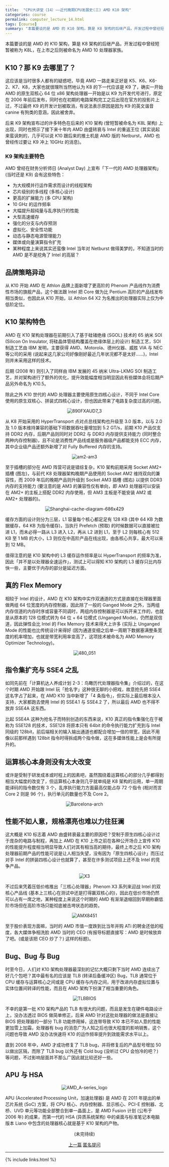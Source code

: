 ```yaml
---
title:  "CPU大讲堂（14）——近代晚期CPU发展史(三) AMD K10 架构"
categories: course
permalink: computer_lecture_14.html
tags: [course]
summary: "本篇要谈的是 AMD 的 K10 架构，算是 K8 架构的后继产品，开发过程中曾经短暂被称为 K8L，在上市之后则被命名为 AMD 10 处理器家族。"
---
```



本篇要谈的是 AMD 的 K10 架构，算是 K8 架构的后继产品，开发过程中曾经短暂被称为 K8L，在上市之后则被命名为 AMD 10 处理器家族。

## K10？那 K9 去哪里了？

这应该是当时很多人都有的疑惑吧，毕竟 AMD 一路走来正好是 K5、K6、K6-2、K7、K8，大家也就很理所当然地认为 K8 的下一代应该是 K9 了，确实一开始 AMD 的原生双核心 64 位 x86 架构处理器一开始是以 K9 为开发代号进行，原定在 2006 年前后发布，同时也在初期的电路架构完工之后出现在官方的投影片上过，不过最终 K9 的开发计划被取消，有说法表示原因是因为 K9 的英文谐音 canine 有狗类的意涵，因此被舍弃。

后来 K9 架构宣布过的许多特色在后来的 K10 架构 (曾短暂被命名为 K8L 架构) 上出现，同时也预示了接下来十年内 AMD 由盛转衰与 Intel 的重返王位 (其实说起来蛮讽刺的，几乎可以说 K10 跟后来的推土机是 AMD 版的 Netburst，AMD 也曾经传过要让 K9 冲上 10GHz 的消息)。

### K9 架构主要特色

AMD 曾经在财务分析师日 (Analyst Day) 上宣布「下一代的 AMD 处理器架构」(当时还是 K9) 会有这些特色：

 - 为大规模并行运作需求而设计的线程架构
 - 芯片级别的多线程 (多核心设计)
 - 更高的扩展能力 (多 CPU 架构)
 - 10 GHz 的运作频率
 - 大幅提升超纯量与乱序执行的性能
 - 大型高速缓存
 - 强化的分支与内存预测
 - 虚拟化、安全性功能
 - 动态与静态电源管理能力
 - 媒体或向量演算指令扩充
 - 某种程度上来说其实还蛮像 Intel 当年对 Netburst 做得美梦的，不知道当时的 AMD 是不是挖角了 Intel 的高层？

## 品牌策略异动

从 K10 开始 AMD 在 Athlon 品牌上面新增了更高阶的 Phenom 产品线作为消费性市场的旗舰产品，这个做法跟 Intel 把 Core 做为比 Pentium 高阶的产品线发布相当类似，也因此从 K10 开始，以 Athlon 64 X2 为名推出的处理器实际上仅为中低阶定位。

## K10 架构特色

AMD 在 K10 架构处理器在前期引入了基于硅锗绝缘 (SGOL) 技术的 65 纳米 SOI (Silicon On Insulator, 将硅晶体管结构覆盖在绝缘体层上的设计) 制造工艺，SOI 制造工艺由 IBM 发明，主要获得 AMD、Motorola、德州仪器、威胜 VIA 与 NEC 等公司的采用 (说起来这几家公司好像刚好最近几年状况都不是太好……)，Intel 则并未采用这样的技术。

后期 (2008 年) 则引入了同样由 IBM 发展的 45 纳米 Ultra-LKMG SOI 制造工艺，并对架构进行了额外的优化，提升效能幅度相当明显因此有些媒体会将后期产品另外命名为 K10.5。

除此之外 K10 世代的 AMD 处理器主要使用原生四核心设计，不同于 Intel Core 使用的原生双核心、拼装式四核心设计，但也因此带来了电路复杂度过高的问题。

<div align="center">
    <img src="../images/blogs/computer_lecture/890FXAUD7_3.jpg" alt="890FXAUD7_3"/>
</div>

从 K8 开始采用的 HyperTransport 点对点总线架构也升级至 3.0 版本，以与 2.0 及 1.0 版本维持兼容的基础下将数据吞吐量增加到 5.2 GT/s，前期 K10 产品仅支持 DDR2 内存，后期产品则同时对 DDR2 与 DDR3 内存提供支持能力 (同时整合两种内存控制器)，且不论是消费性产品线或是服务器级产品都能支持 ECC 内存，其中企业级产品还额外新增了对 Fully Buffered 内存的支持。

<div align="center">
    <img src="../images/blogs/computer_lecture/am2-am3.jpg" alt="am2-am3"/>
</div>

至于插槽的部分在 AMD 阵营可说是错综复杂，K10 架构前期采用 Socket AM2+ 插槽 (图左)，与前代 K8 处理器架构晚期产品使用的 Socket AM2 维持双向的兼容性，而 2009 年后的晚期产品则升级到 Socket AM3 插槽 (图右) 以提供 DDR3 内存的支持能力 (要注意的是 AM3 的兼容性仅有单向，即 AM3 处理器可以安装在 AM2+ 的主板上搭配 DDR2 内存使用，但 AM3 主板是不能安装 AM2 或 AM2+ 处理器的)。

<div align="center">
    <img src="../images/blogs/computer_lecture/Shanghai-cache-diagram-686x429.jpg" alt="Shanghai-cache-diagram-686x429"/>
</div>

缓存方面的设计则分为三层，L1 容量每个核心都足足有 128 KB (其中 64 KB 为数据缓存，64 KB 为指令缓存)，当执行 Prefetch (预取) 的时候数据可以直接被拉进 L1，而未必得一路从 L3 进入 L2，再从 L2 进到 L1，至于 L2 则每核心有 512 KB 至 1 MB 的大小，L3 则仅在中高阶产品在线出现，由各核心共享，最大可以来到 12 MB。

值得注意的是 K10 架构中的 L3 缓存运作频率是以 HyperTransport 的频率为准，因此「并不是以处理器全速运作」，测试上可以得知 K10 架构的 L3 缓存只比内存快一些，主要优于内存的部分是延迟方面。

## 真的 Flex Memory

相较于 Intel 的设计，AMD 在 K10 架构中实作双通道的方式是直接在处理器里面做两组 64 位宽度的内存控制器，因此除了一般的 Ganged Mode 之外，当两组内存信道的内存时序或容量不同调时，两组内存控制器是可以拆开来工作的，也就是从原本的 128 位模式转为 64 位 + 64 位模式 (Unganged Mode)，仍然是双信道，因此弹性会比 Intel 的 Flex Memory 技术来得大上许多 (实际上 Unganged Mode 的性能也比传统设计来得好 (因为通道变细之后单一周期下数据塞满整条宽度的机率增加，也就是带宽利用率变高了，这项技术被命名为 AMD Memory Optimizer Technology)。

<div align="center">
    <img src="../images/blogs/computer_lecture/480_051.jpg" alt="480_051"/>
</div>

## 指令集扩充与 SSE4 之乱

如同先前在「计算机达人养成计划 2-3：鸟瞰历代处理器指令集」介绍过的，在这个时期 AMD 开始跟 Intel 玩「抢名字」这种很无聊的小把戏，故意抢先把 SSE4 这名字占了起来，在 AMD K10 当中新增了「4 条指令」，但实际上最后根本没人支持，大家都跑去使用 Intel 的 SSE4.1 与 SSE4.2 了，所以最后 AMD 也不得不放弃 SSE4A 这东西。

比起 SSE4A 这种为抢名子而特别创造的东西来说，K10 真正的指令集强化在于被称为 SSE128 的技术，SSE128 将原本只有 64bit 的命令执行能力扩充到与 Intel 同级的 128bit，前后端相关的输入输出通道也都配合增加一倍的带宽，因此不用像以前那样遇到 128bit 指令时得拆成两个指令做，这在多媒体性能上是会有所提升的。

## 运算核心本身则没有太大改变

或许是受制于研发成本或时程上的因素吧，虽然围绕着运算核心的部分几乎都得到相当大幅度的改变了，但运算核心本身则几乎就单纯是 K8 架构的沿用，单一周期能译码的指令数仅有 3 个，乱序执行能力方面最高仅能占存 72 个指令 (相对而言 Core 2 则是 96 个)，执行单元的数量也不及 Core 2。

<div align="center">
    <img src="../images/blogs/computer_lecture/Barcelona-arch.png" alt="Barcelona-arch"/>
</div>

## 性能不如人意，规格漂亮也难以力往狂澜

这大概是 K10 标志着 AMD 由盛转衰最主要的原因吧？受制于原生四核心设计过于庞杂的电路与制程，再加上 AMD 在 K10 上市之前在各种公开场合上宣传 K10 的性能提升程度相当明显导致人们对其有相当高的期待，最终上市之后 K10 架构处理器前期产品的性能可说是让人相当失望，没有因为「原生四核心设计」而压过对手 Intel 的拼装四核心设计也就算了，甚至在许多测试项目上还不及 Intel 的竞争产品。

<div align="center">
    <img src="../images/blogs/computer_lecture/X3.jpg" alt="X3"/>
</div>

不过后来凭着压低价格推出「三核心处理器」Phenom X3 系列来迎战 Intel 的双核心产品线 (基本上三核心在测试中还是打得赢双核心的)，因此在低价市场仍然可以占有一席之地，某种程度上来说这个时期的 AMD 有渐渐退缩回到早期称霸低阶市场但在高阶市场只能彻底被击垮状态的趋势。

<div align="center">
    <img src="../images/blogs/computer_lecture/AMX8451-750x433.png" alt="AMX8451"/>
</div>

至于股价表现方面嘛，当时的 AMD 市值一度跌到比当年并购 ATi 的聘金还低的程度，各大媒体争相洗脸 AMD 当时的 CEO (有报导标题直接写：AMD 是时候放弃了吧。(或是该把 CEO 炒了？) 这样的标题)。

## Bug、Bug 与 Bug

时至今日，人们对 K10 架构处理器最深刻的记忆大概只剩下当时 AMD 连续出了好几个包吧？其中最有名的应该是 TLB (转译后备缓冲区) Bug，TLB 通常位于 CPU 缓存与运算核心之间或是 CPU 缓存与内存之间，用于改进内存虚拟位置与实体位置间转译的性能，而且在 AMD 架构下扮演了相当重要的角色。

<div align="center">
    <img src="../images/blogs/computer_lecture/TLBBIOS.jpg" alt="TLBBIOS"/>
</div>

不幸的是第一批 K10 架构产品的 TLB 有很大的问题，而且是发生在硬件电路设计上，没办法透过 BIOS 做简单修正，后来 AMD 针对这批处理器的做法是直接让 BIOS 把处理器的一部分 TLB 功能停用掉，这连带导致 K10 本已不如人意的性能更加雪上加霜，处理器有 bug 的消息广为人知之后也很大程度的影响销售，这个问题也导致 AMD 没办法快速将 K10 的运作频率提升到效能需求水平以上。

直到 2008 年中，AMD 才成功修复了 TLB bug，并将修复后的产品型号增加 50 以做出区隔，而除了 TLB bug 以外还有 Cold bug (没听过 CPU 会怕冷的吧？) 等问题，不过影响层面并不那么广因此就比较还好一些。

## APU 与 HSA

<div align="center">
    <img src="../images/blogs/computer_lecture/AMD_A-series_logo.jpg" alt="AMD_A-series_logo"/>
</div>

APU (Accelerated Processing Unit，加速处理器) 是 AMD 在 2011 年提出的单芯片系统 (SoC) 方案，将 CPU 核心、内存控制器、显示核心、PCI-E 控制器、北桥、UVD 单元等功能全部整合到单一晶面上，是 AMD Fusion 计划 (公布于 2006 年) 的成果，而第一代的 HSA (异质系统架构) 中的桌面与标准笔记本电脑版本 Liano 中包含的处理器核心就是基于 K10 架构的产物。


<div align="center">
<p>(未完待续)</p>
<a href="computer_lecture_13.html" class="btn btn-primary">上一篇</a> 
<a href="{{site.feedback_link}}" class="btn btn-primary"><i class="fa fa-comment-o"></i> 匿名提问</a>
</div>

---------

{% include links.html %}

